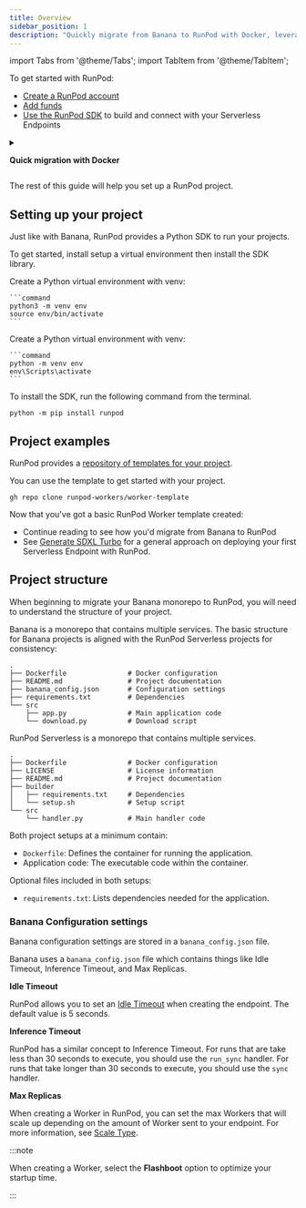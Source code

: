 ```yaml
---
title: Overview
sidebar_position: 1
description: "Quickly migrate from Banana to RunPod with Docker, leveraging a bridge between the two environments for a seamless transition. Utilize a Dockerfile to encapsulate your environment and deploy existing projects to RunPod with minimal adjustments."
---
```


import Tabs from '@theme/Tabs';
import TabItem from '@theme/TabItem';

To get started with RunPod:

- [Create a RunPod account](/get-started/manage-accounts)
- [Add funds](/get-started/billing-information)
- [Use the RunPod SDK](#setting-up-your-project) to build and connect with your Serverless Endpoints

<details>
<summary>

**Quick migration with Docker**

</summary>

Transitioning from Banana to RunPod doesn't have to be a lengthy process.
For users seeking a swift migration path while maintaining Banana's dependencies for the interim, the Docker approach provides an efficient solution.
This method allows you to leverage Docker to encapsulate your environment, simplifying the migration process and enabling a smoother transition to RunPod.

**Why consider the Dockerfile approach?**

Utilizing a Dockerfile for migration offers a bridge between Banana and RunPod, allowing for immediate deployment of existing projects without the need to immediately discard Banana's dependencies. This approach is particularly beneficial for those looking to test or move their applications to RunPod with minimal initial adjustments.

**Dockerfile**

The provided Dockerfile outlines a straightforward process for setting up your application on RunPod.

Add this Dockerfile to your project.

```dockerfile
FROM runpod/banana:peel as bread
FROM repo/image:tag

RUN pip install runpod

COPY --from=bread /handler.py .
COPY --from=bread /start.sh .

RUN chmod +x start.sh
CMD ["./start.sh"]
```

**Building and deploying**

After creating your Dockerfile, build your Docker image and deploy it to RunPod.
This process involves using Docker commands to build the image and then deploying it to RunPod.

**Advantages and considerations**

This Dockerfile approach expedites the migration process, allowing you to leverage RunPod's powerful features with minimal initial changes to your project.
It's an excellent way to quickly transition and test your applications on RunPod.

However, while this method facilitates a quick start on RunPod, it's advisable to plan for a future migration away from Banana's dependencies, as there is overhead to building Banana's dependencies and deploying them to RunPod.

Gradually adapting your project to utilize RunPod's native features and services will optimize your application's performance and scalability.

**Moving forward**

Once you've migrated your application using the Docker approach, consider exploring RunPod's full capabilities.
Transitioning away from Banana's dependencies and fully integrating with RunPod's services will allow you to take full advantage of what RunPod has to offer.

This quick migration guide is just the beginning.
Continue with the rest of our tutorial to learn how to leverage RunPod's features to their fullest and ensure your project is fully adapted to its new environment.

</details>

The rest of this guide will help you set up a RunPod project.

## Setting up your project

Just like with Banana, RunPod provides a Python SDK to run your projects.

To get started, install setup a virtual environment then install the SDK library.

<Tabs>
  <TabItem value="macos" label="macOS" default>

Create a Python virtual environment with venv:

    ```command
    python3 -m venv env
    source env/bin/activate
    ```

</TabItem>
  <TabItem value="windows" label="Windows">

Create a Python virtual environment with venv:

    ```command
    python -m venv env
    env\Scripts\activate
    ```

</TabItem>

</Tabs>

To install the SDK, run the following command from the terminal.

```command
python -m pip install runpod
```

## Project examples

RunPod provides a [repository of templates for your project](https://github.com/runpod-workers).

You can use the template to get started with your project.

```command
gh repo clone runpod-workers/worker-template
```

Now that you've got a basic RunPod Worker template created:

- Continue reading to see how you'd migrate from Banana to RunPod
- See [Generate SDXL Turbo](/tutorials/serverless/generate-sdxl-turbo) for a general approach on deploying your first Serverless Endpoint with RunPod.

## Project structure

When beginning to migrate your Banana monorepo to RunPod, you will need to understand the structure of your project.

<Tabs>

<TabItem value="banana" label="Banana" default>

Banana is a monorepo that contains multiple services. The basic structure for Banana projects is aligned with the RunPod Serverless projects for consistency:

```text
.
├── Dockerfile               # Docker configuration
├── README.md                # Project documentation
├── banana_config.json       # Configuration settings
├── requirements.txt         # Dependencies
└── src
    ├── app.py               # Main application code
    └── download.py          # Download script
```

</TabItem>
  <TabItem value="runpod" label="RunPod">

RunPod Serverless is a monorepo that contains multiple services.

```text
.
├── Dockerfile               # Docker configuration
├── LICENSE                  # License information
├── README.md                # Project documentation
├── builder
│   ├── requirements.txt     # Dependencies
│   └── setup.sh             # Setup script
└── src
    └── handler.py           # Main handler code
```

</TabItem>
</Tabs>

Both project setups at a minimum contain:

- `Dockerfile`: Defines the container for running the application.
- Application code: The executable code within the container.

Optional files included in both setups:

- `requirements.txt`: Lists dependencies needed for the application.

### Banana Configuration settings

Banana configuration settings are stored in a `banana_config.json` file.

Banana uses a `banana_config.json` file which contains things like Idle Timeout, Inference Timeout, and Max Replicas.

**Idle Timeout**

RunPod allows you to set an [Idle Timeout](/serverless/endpoints/endpoint-configurations#idle-timeout) when creating the endpoint.
The default value is 5 seconds.

**Inference Timeout**

RunPod has a similar concept to Inference Timeout.
For runs that are take less than 30 seconds to execute, you should use the `run_sync` handler.
For runs that take longer than 30 seconds to execute, you should use the `sync` handler.

**Max Replicas**

When creating a Worker in RunPod, you can set the max Workers that will scale up depending on the amount of Worker sent to your endpoint.
For more information, see [Scale Type](/serverless/endpoints/endpoint-configurations#scale-type).

:::note

When creating a Worker, select the **Flashboot** option to optimize your startup time.

:::
